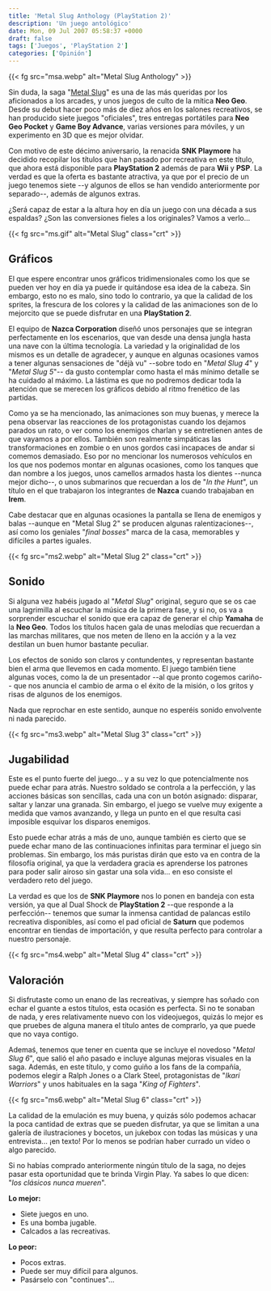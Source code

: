 ```yaml
---
title: 'Metal Slug Anthology (PlayStation 2)'
description: 'Un juego antológico'
date: Mon, 09 Jul 2007 05:58:37 +0000
draft: false
tags: ['Juegos', 'PlayStation 2']
categories: ['Opinión']
---
```


{{< fg src="msa.webp" alt="Metal Slug Anthology" >}}

Sin duda, la saga "[Metal Slug](/la-historia-de-metal-slug/)" es una de las más queridas por los aficionados a los arcades, y unos juegos de culto de la mítica **Neo Geo**. Desde su debut hacer poco más de diez años en los salones recreativos, se han producido siete juegos "oficiales", tres entregas portátiles para **Neo Geo Pocket** y **Game Boy Advance**, varias versiones para móviles, y un experimento en 3D que es mejor olvidar.

Con motivo de este décimo aniversario, la renacida **SNK Playmore** ha decidido recopilar los títulos que han pasado por recreativa en este título, que ahora está disponible para **PlayStation 2** además de para **Wii** y **PSP**. La verdad es que la oferta es bastante atractiva, ya que por el precio de un juego tenemos siete --y algunos de ellos se han vendido anteriormente por separado--, además de algunos extras.

¿Será capaz de estar a la altura hoy en día un juego con una década a sus espaldas? ¿Son las conversiones fieles a los originales? Vamos a verlo...

{{< fg src="ms.gif" alt="Metal Slug" class="crt" >}}

## Gráficos

El que espere encontrar unos gráficos tridimensionales como los que se pueden ver hoy en día ya puede ir quitándose esa idea de la cabeza. Sin embargo, esto no es malo, sino todo lo contrario, ya que la calidad de los sprites, la frescura de los colores y la calidad de las animaciones son de lo mejorcito que se puede disfrutar en una **PlayStation 2**.

El equipo de **Nazca Corporation** diseñó unos personajes que se integran perfectamente en los escenarios, que van desde una densa jungla hasta una nave con la última tecnología. La variedad y la originalidad de los mismos es un detalle de agradecer, y aunque en algunas ocasiones vamos a tener algunas sensaciones de "déjà vu" --sobre todo en "_Metal Slug 4_" y "_Metal Slug 5_"-- da gusto contemplar como hasta el más mínimo detalle se ha cuidado al máximo. La lástima es que no podremos dedicar toda la atención que se merecen los gráficos debido al ritmo frenético de las partidas.

Como ya se ha mencionado, las animaciones son muy buenas, y merece la pena observar las reacciones de los protagonistas cuando los dejamos parados un rato, o ver como los enemigos charlan y se entretienen antes de que vayamos a por ellos. También son realmente simpáticas las transformaciones en zombie o en unos gordos casi incapaces de andar si comemos demasiado. Eso por no mencionar los numerosos vehículos en los que nos podemos montar en algunas ocasiones, como los tanques que dan nombre a los juegos, unos camellos armados hasta los dientes --nunca mejor dicho--, o unos submarinos que recuerdan a los de "_In the Hunt_", un título en el que trabajaron los integrantes de **Nazca** cuando trabajaban en **Irem**.

Cabe destacar que en algunas ocasiones la pantalla se llena de enemigos y balas --aunque en "Metal Slug 2" se producen algunas ralentizaciones--, así como los geniales "_final bosses_" marca de la casa, memorables y difíciles a partes iguales.

{{< fg src="ms2.webp" alt="Metal Slug 2" class="crt" >}}

## Sonido

Si alguna vez habéis jugado al "_Metal Slug_" original, seguro que se os cae una lagrimilla al escuchar la música de la primera fase, y si no, os va a sorprender escuchar el sonido que era capaz de generar el chip **Yamaha** de la **Neo Geo**. Todos los títulos hacen gala de unas melodías que recuerdan a las marchas militares, que nos meten de lleno en la acción y a la vez destilan un buen humor bastante peculiar.

Los efectos de sonido son claros y contundentes, y representan bastante bien el arma que llevemos en cada momento. El juego también tiene algunas voces, como la de un presentador --al que pronto cogemos cariño-- que nos anuncia el cambio de arma o el éxito de la misión, o los gritos y risas de algunos de los enemigos.

Nada que reprochar en este sentido, aunque no esperéis sonido envolvente ni nada parecido.

{{< fg src="ms3.webp" alt="Metal Slug 3" class="crt" >}}

## Jugabilidad

Este es el punto fuerte del juego... y a su vez lo que potencialmente nos puede echar para atrás. Nuestro soldado se controla a la perfección, y las acciones básicas son sencillas, cada una con un botón asignado: disparar, saltar y lanzar una granada. Sin embargo, el juego se vuelve muy exigente a medida que vamos avanzando, y llega un punto en el que resulta casi imposible esquivar los disparos enemigos.

Esto puede echar atrás a más de uno, aunque también es cierto que se puede echar mano de las continuaciones infinitas para terminar el juego sin problemas. Sin embargo, los más puristas dirán que esto va en contra de la filosofía original, ya que la verdadera gracia es aprenderse los patrones para poder salir airoso sin gastar una sola vida... en eso consiste el verdadero reto del juego.

La verdad es que los de **SNK Playmore** nos lo ponen en bandeja con esta versión, ya que al Dual Shock de **PlayStation 2** --que responde a la perfección-- tenemos que sumar la inmensa cantidad de palancas estilo recreativa disponibles, así como el pad oficial de **Saturn** que podemos encontrar en tiendas de importación, y que resulta perfecto para controlar a nuestro personaje.

{{< fg src="ms4.webp" alt="Metal Slug 4" class="crt" >}}

## Valoración

Si disfrutaste como un enano de las recreativas, y siempre has soñado con echar el guante a estos títulos, esta ocasión es perfecta. Si no te sonaban de nada, y eres relativamente nuevo con los videojuegos, quizás lo mejor es que pruebes de alguna manera el título antes de comprarlo, ya que puede que no vaya contigo.

Ademaś, tenemos que tener en cuenta que se incluye el novedoso "_Metal Slug 6_", que salió el año pasado e incluye algunas mejoras visuales en la saga. Además, en este título, y como guiño a los fans de la compañía, podemos elegir a Ralph Jones o a Clark Steel, protagonistas de "_Ikari Warriors_" y unos habituales en la saga "_King of Fighters_".

{{< fg src="ms6.webp" alt="Metal Slug 6" class="crt" >}}

La calidad de la emulación es muy buena, y quizás sólo podemos achacar la poca cantidad de extras que se pueden disfrutar, ya que se limitan a una galería de ilustraciones y bocetos, un jukebox con todas las músicas y una entrevista... ¡en texto! Por lo menos se podrían haber currado un vídeo o algo parecido.

Si no habías comprado anteriormente ningún título de la saga, no dejes pasar esta oportunidad que te brinda Virgin Play. Ya sabes lo que dicen: "_los clásicos nunca mueren_".

**Lo mejor:**

*   Siete juegos en uno.
*   Es una bomba jugable.
*   Calcados a las recreativas.

**Lo peor:**

*   Pocos extras.
*   Puede ser muy difícil para algunos.
*   Pasárselo con "continues"...